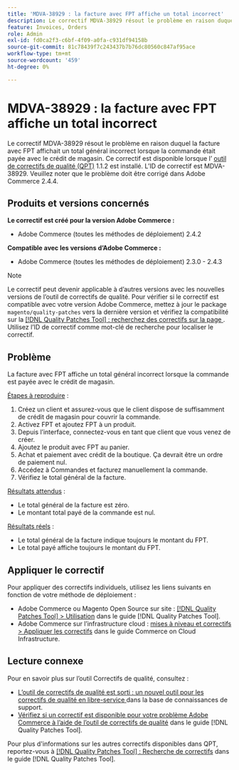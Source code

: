 ```yaml
---
title: 'MDVA-38929 : la facture avec FPT affiche un total incorrect'
description: Le correctif MDVA-38929 résout le problème en raison duquel la facture avec FPT affichait un total général incorrect lorsque la commande était payée avec le crédit de magasin. Ce correctif est disponible lorsque l’[outil de correctifs de qualité (QPT)](https://experienceleague.adobe.com/en/docs/commerce-knowledge-base/kb/announcements/commerce-announcements/magento-quality-patches-released-new-tool-to-self-serve-quality-patches) 1.1.2 est installé. L’ID de correctif est MDVA-38929. Veuillez noter que le problème doit être corrigé dans Adobe Commerce 2.4.4.
feature: Invoices, Orders
role: Admin
exl-id: fd0ca2f3-c6bf-4f09-a0fa-c931df94158b
source-git-commit: 81c78439f7c243437b7b76dc80560c847af95ace
workflow-type: tm+mt
source-wordcount: '459'
ht-degree: 0%

---
```


# MDVA-38929 : la facture avec FPT affiche un total incorrect

Le correctif MDVA-38929 résout le problème en raison duquel la facture avec FPT affichait un total général incorrect lorsque la commande était payée avec le crédit de magasin. Ce correctif est disponible lorsque l’ [outil de correctifs de qualité (QPT)](https://experienceleague.adobe.com/en/docs/commerce-knowledge-base/kb/announcements/commerce-announcements/magento-quality-patches-released-new-tool-to-self-serve-quality-patches) 1.1.2 est installé. L’ID de correctif est MDVA-38929. Veuillez noter que le problème doit être corrigé dans Adobe Commerce 2.4.4.

## Produits et versions concernés

**Le correctif est créé pour la version Adobe Commerce :**

* Adobe Commerce (toutes les méthodes de déploiement) 2.4.2

**Compatible avec les versions d’Adobe Commerce :**

* Adobe Commerce (toutes les méthodes de déploiement) 2.3.0 - 2.4.3

>[!NOTE]
>
>Le correctif peut devenir applicable à d’autres versions avec les nouvelles versions de l’outil de correctifs de qualité. Pour vérifier si le correctif est compatible avec votre version Adobe Commerce, mettez à jour le package `magento/quality-patches` vers la dernière version et vérifiez la compatibilité sur la [[!DNL Quality Patches Tool] : recherchez des correctifs sur la page ](https://experienceleague.adobe.com/en/docs/commerce-knowledge-base/kb/announcements/commerce-announcements/magento-quality-patches-released-new-tool-to-self-serve-quality-patches). Utilisez l’ID de correctif comme mot-clé de recherche pour localiser le correctif.

## Problème

La facture avec FPT affiche un total général incorrect lorsque la commande est payée avec le crédit de magasin.

<u>Étapes à reproduire</u> :

1. Créez un client et assurez-vous que le client dispose de suffisamment de crédit de magasin pour couvrir la commande.
1. Activez FPT et ajoutez FPT à un produit.
1. Depuis l’interface, connectez-vous en tant que client que vous venez de créer.
1. Ajoutez le produit avec FPT au panier.
1. Achat et paiement avec crédit de la boutique. Ça devrait être un ordre de paiement nul.
1. Accédez à Commandes et facturez manuellement la commande.
1. Vérifiez le total général de la facture.

<u>Résultats attendus</u> :

* Le total général de la facture est zéro.
* Le montant total payé de la commande est nul.

<u>Résultats réels</u> :

* Le total général de la facture indique toujours le montant du FPT.
* Le total payé affiche toujours le montant du FPT.

## Appliquer le correctif

Pour appliquer des correctifs individuels, utilisez les liens suivants en fonction de votre méthode de déploiement :

* Adobe Commerce ou Magento Open Source sur site : [[!DNL Quality Patches Tool] > Utilisation](/help/tools/quality-patches-tool/usage.md) dans le guide [!DNL Quality Patches Tool].
* Adobe Commerce sur l’infrastructure cloud : [mises à niveau et correctifs > Appliquer les correctifs](https://experienceleague.adobe.com/docs/commerce-cloud-service/user-guide/develop/upgrade/apply-patches.html) dans le guide Commerce on Cloud Infrastructure.

## Lecture connexe

Pour en savoir plus sur l’outil Correctifs de qualité, consultez :

* [ L’outil de correctifs de qualité est sorti : un nouvel outil pour les correctifs de qualité en libre-service ](https://experienceleague.adobe.com/en/docs/commerce-knowledge-base/kb/announcements/commerce-announcements/magento-quality-patches-released-new-tool-to-self-serve-quality-patches) dans la base de connaissances de support.
* [Vérifiez si un correctif est disponible pour votre problème Adobe Commerce à l’aide de l’outil de correctifs de qualité](/help/tools/quality-patches-tool/patches-available-in-qpt/check-patch-for-magento-issue-with-magento-quality-patches.md) dans le guide [!DNL Quality Patches Tool].

Pour plus d&#39;informations sur les autres correctifs disponibles dans QPT, reportez-vous à [[!DNL Quality Patches Tool] : Recherche de correctifs](https://experienceleague.adobe.com/tools/commerce-quality-patches/index.html) dans le guide [!DNL Quality Patches Tool].
